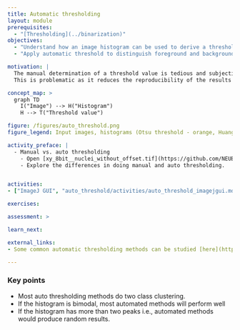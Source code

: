 ```yaml
---
title: Automatic thresholding
layout: module
prerequisites:
  - "[Thresholding](../binarization)"
objectives:
  - "Understand how an image histogram can be used to derive a threshold"
  - "Apply automatic threshold to distinguish foreground and background pixels"

motivation: |
  The manual determination of a threshold value is tedious and subjective.
  This is problematic as it reduces the reproducibility of the results and may preclude determining threshold values for many different images. It is therefore important to know about reproducible mathematical approaches to automatically determine threshold values for image segmentation.

concept_map: >
  graph TD
    I("Image") --> H("Histogram")
    H --> T("Threshold value")

figure: /figures/auto_threshold.png
figure_legend: Input images, histograms (Otsu threshold - orange, Huang threshold - blue), binary images (Otsu), binary images (Huang).

activity_preface: |
  - Manual vs. auto thresholding
    - Open [xy_8bit__nuclei_without_offset.tif](https://github.com/NEUBIAS/training-resources/raw/master/image_data/xy_8bit__nuclei_without_offset.tif) and [xy_8bit__nuclei_with_offset.tif](https://github.com/NEUBIAS/training-resources/raw/master/image_data/xy_8bit__nuclei_with_offset.tif)
    - Explore the differences in doing manual and auto thresholding.


activities:
- ["ImageJ GUI", "auto_threshold/activities/auto_threshold_imagejgui.md", "markdown"]

exercises:

assessment: >

learn_next:

external_links:
- Some common automatic thresholding methods can be studied [here](https://imagej.net/plugins/auto-threshold)

---
```


### Key points
- Most auto thresholding methods do two class clustering.
- If the histogram is bimodal, most automated methods will perform well
- If the histogram has more than two peaks i.e., automated methods would produce random results.
